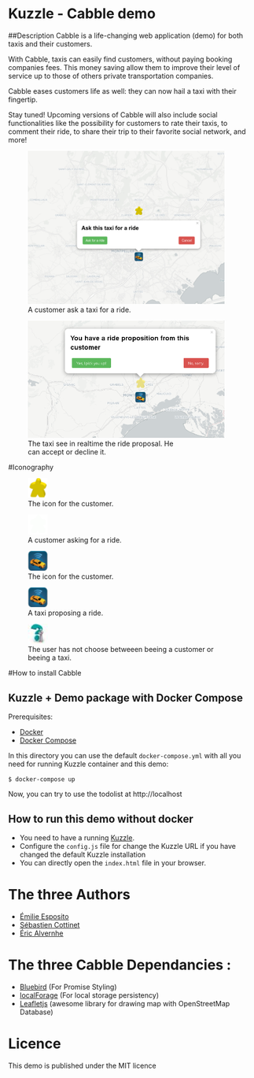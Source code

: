# Kuzzle - Cabble demo

##Description
Cabble is a life-changing web application (demo) for both taxis and their customers.

With Cabble, taxis can easily find customers, without paying booking companies fees. This money saving allow them to improve their level of service up to those of others private transportation companies.

Cabble eases customers life as well: they can now hail a taxi with their fingertip.

Stay tuned! Upcoming versions of Cabble will also include social functionalities like the possibility for customers to rate their taxis, to comment their ride, to share their trip to their favorite social network, and more!


<figure>
  <img src="./docs/cabble-sketch.png"  width="400" >
  <figcaption style="width:300px;" >A customer ask a taxi for a ride.</figcaption>  
</figure>

<figure>
  <img src="./docs/cabble-sketch2.png"  width="400" >
   <figcaption style="width:300px;" >The taxi see in realtime the ride proposal. He can accept or decline it. </figcaption>  
</figure>


#Iconography

<figure>
	<img src="./assets/img/customer.png" width="40" >
	<figcaption>The icon for the customer.</figcaption>
</figure>

<figure >
	<img src="./assets/img/customeranimated.gif" width="40" >
	<figcaption >A customer asking for a ride.</figcaption>
</figure>

<figure>
	<img src="./assets/img/taxi.jpg"  width="40" >
	<figcaption >The icon for the customer.</figcaption>
</figure>
<figure>
	<img src="./assets/img/taxianimated.gif"  width="40" >
	<figcaption >A taxi proposing a ride.</figcaption>
</figure>

<figure>
	<img src="./assets/img/unknown.jpg" width="40" >
	<figcaption>The user has not choose betweeen beeing a customer or beeing a taxi.</figcaption>
</figure>



#How to install Cabble

## Kuzzle + Demo package with Docker Compose

Prerequisites:

* [Docker](https://docs.docker.com/installation/#installation)
* [Docker Compose](https://docs.docker.com/compose/install/)

In this directory you can use the default `docker-compose.yml` with all you need for running Kuzzle container and this demo:

```
$ docker-compose up
```

Now, you can try to use the todolist at http://localhost

## How to run this demo without docker

* You need to have a running [Kuzzle](https://github.com/kuzzleio/kuzzle).
* Configure the `config.js` file for change the Kuzzle URL if you have changed the default Kuzzle installation
* You can directly open the `index.html` file in your browser.
 

# The three Authors

 * [Émilie Esposito](https://twitter.com/emilieesposito)
 * [Sébastien Cottinet](https://github.com/scottinet)
 * [Éric Alvernhe](https://github.com/Ealv)

# The three Cabble Dependancies :

 * [Bluebird](https://github.com/petkaantonov/bluebird) (For Promise Styling)
 * [localForage](https://mozilla.github.io/localForage) (For local storage persistency)
 * [Leafletjs](http://leafletjs.com/) (awesome library for drawing map with OpenStreetMap Database)

# Licence
This demo is published under the MIT licence